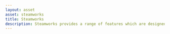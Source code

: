 ```yaml
---
layout: asset
asset: steamworks
title: Steamworks
description: Steamworks provides a range of features which are designed to help ship your application or game on Steam in an efficient manner.
---
```

